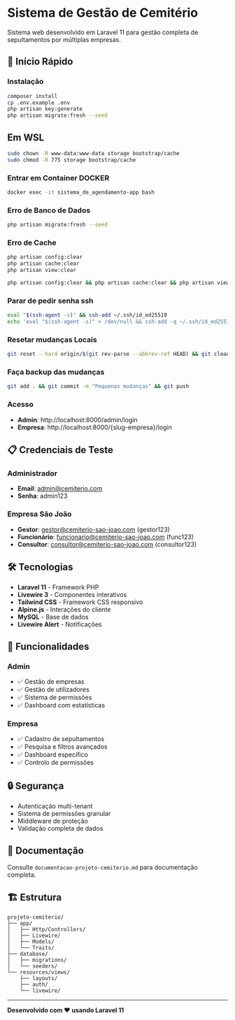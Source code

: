 # Sistema de Gestão de Cemitério

Sistema web desenvolvido em Laravel 11 para gestão completa de sepultamentos por múltiplas empresas.

## 🚀 Início Rápido

### Instalação
```bash
composer install
cp .env.example .env
php artisan key:generate
php artisan migrate:fresh --seed
```

## Em WSL
```bash
sudo chown -R www-data:www-data storage bootstrap/cache
sudo chmod -R 775 storage bootstrap/cache
```

### Entrar em Container DOCKER
```bash
docker exec -it sistema_de_agendamento-app bash
```

### Erro de Banco de Dados
```bash
php artisan migrate:fresh --seed
```

### Erro de Cache
```bash
php artisan config:clear
php artisan cache:clear
php artisan view:clear

php artisan config:clear && php artisan cache:clear && php artisan view:clear && php artisan route:clear
```

### Parar de pedir senha ssh
```bash
eval "$(ssh-agent -s)" && ssh-add ~/.ssh/id_ed25519
echo 'eval "$(ssh-agent -s)" > /dev/null && ssh-add -q ~/.ssh/id_ed25519 2>/dev/null || true' | tee -a ~/.zshrc ~/.bashrc
```

### Resetar mudanças Locais
```bash
git reset --hard origin/$(git rev-parse --abbrev-ref HEAD) && git clean -fd && git pull

```

### Faça backup das mudanças
```bash
git add . && git commit -m "Pequenas mudanças" && git push

```
### Acesso
- **Admin**: http://localhost:8000/admin/login
- **Empresa**: http://localhost:8000/{slug-empresa}/login

## 📋 Credenciais de Teste

### Administrador
- **Email**: admin@cemiterio.com
- **Senha**: admin123

### Empresa São João
- **Gestor**: gestor@cemiterio-sao-joao.com (gestor123)
- **Funcionário**: funcionario@cemiterio-sao-joao.com (func123)
- **Consultor**: consultor@cemiterio-sao-joao.com (consultor123)

## 🛠️ Tecnologias

- **Laravel 11** - Framework PHP
- **Livewire 3** - Componentes interativos
- **Tailwind CSS** - Framework CSS responsivo
- **Alpine.js** - Interações do cliente
- **MySQL** - Base de dados
- **Livewire Alert** - Notificações

## 📱 Funcionalidades

### Admin
- ✅ Gestão de empresas
- ✅ Gestão de utilizadores
- ✅ Sistema de permissões
- ✅ Dashboard com estatísticas

### Empresa
- ✅ Cadastro de sepultamentos
- ✅ Pesquisa e filtros avançados
- ✅ Dashboard específico
- ✅ Controlo de permissões

## 🔒 Segurança

- Autenticação multi-tenant
- Sistema de permissões granular
- Middleware de proteção
- Validação completa de dados

## 📖 Documentação

Consulte `documentacao-projeto-cemiterio.md` para documentação completa.

## 🏗️ Estrutura

```
projeto-cemiterio/
├── app/
│   ├── Http/Controllers/
│   ├── Livewire/
│   ├── Models/
│   └── Traits/
├── database/
│   ├── migrations/
│   └── seeders/
└── resources/views/
    ├── layouts/
    ├── auth/
    └── livewire/
```

---

**Desenvolvido com ❤️ usando Laravel 11**
